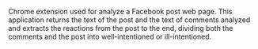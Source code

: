 Chrome extension used for analyze a Facebook post web page. This application returns the text of the post and the text of comments analyzed and extracts the reactions from the post to the end, dividing both the comments and the post into well-intentioned or ill-intentioned.
